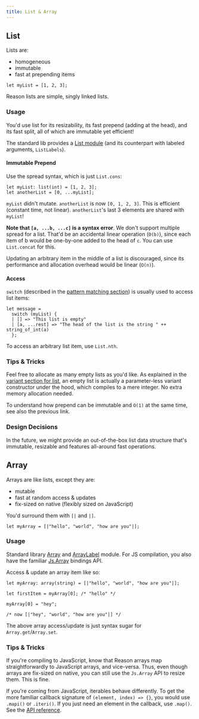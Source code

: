```yaml
---
title: List & Array
---
```


## List

Lists are:

- homogeneous
- immutable
- fast at prepending items

```reason
let myList = [1, 2, 3];
```

Reason lists are simple, singly linked lists.

### Usage

You'd use list for its resizability, its fast prepend (adding at the head), and its fast split, all of which are immutable yet efficient!

The standard lib provides a [List module](/api/List.html) (and its counterpart with labeled arguments, `ListLabels`).

#### Immutable Prepend

Use the spread syntax, which is just `List.cons`:

```reason
let myList: list(int) = [1, 2, 3];
let anotherList = [0, ...myList];
```

`myList` didn't mutate. `anotherList` is now `[0, 1, 2, 3]`. This is efficient (constant time, not linear). `anotherList`'s last 3 elements are shared with `myList`!

**Note that `[a, ...b, ...c]` is a syntax error**. We don't support multiple spread for a list. That'd be an accidental linear operation (`O(b)`), since each item of b would be one-by-one added to the head of `c`. You can use `List.concat` for this.

Updating an arbitrary item in the middle of a list is discouraged, since its performance and allocation overhead would be linear (`O(n)`).

#### Access

`switch` (described in the [pattern matching section](pattern-matching.md)) is usually used to access list items:

```reason
let message =
  switch (myList) {
  | [] => "This list is empty"
  | [a, ...rest] => "The head of the list is the string " ++ string_of_int(a)
  };
```

To access an arbitrary list item, use `List.nth`.

### Tips & Tricks

Feel free to allocate as many empty lists as you'd like. As explained in the [variant section for list](variant.md#honorable-mentions), an empty list is actually a parameter-less variant constructor under the hood, which compiles to a mere integer. No extra memory allocation needed.

To understand how prepend can be immutable and `O(1)` at the same time, see also the previous link.

### Design Decisions

In the future, we might provide an out-of-the-box list data structure that's immutable, resizable and features all-around fast operations.

## Array

Arrays are like lists, except they are:

- mutable
- fast at random access & updates
- fix-sized on native (flexibly sized on JavaScript)

You'd surround them with `[|` and `|]`.

```reason
let myArray = [|"hello", "world", "how are you"|];
```

### Usage

Standard library [Array](/api/Array.html) and [ArrayLabel](/api/ArrayLabels.html) module. For JS compilation, you also have the familiar [Js.Array](https://bucklescript.github.io/bucklescript/api/Js.Array.html) bindings API.

Access & update an array item like so:

```reason
let myArray: array(string) = [|"hello", "world", "how are you"|];

let firstItem = myArray[0]; /* "hello" */

myArray[0] = "hey";

/* now [|"hey", "world", "how are you"|] */
```

The above array access/update is just syntax sugar for `Array.get`/`Array.set`.

### Tips & Tricks

If you're compiling to JavaScript, know that Reason arrays map straightforwardly to JavaScript arrays, and vice-versa. Thus, even though arrays are fix-sized on native, you can still use the `Js.Array` API to resize them. This is fine.

If you're coming from JavaScript, iterables behave differently. To get the more familiar callback signature of `(element, index) => {}`, you would use `.mapi()` or `.iteri()`. If you just need an element in the callback, use `.map()`. See the [API reference](https://reasonml.github.io/api/Array.html#VALmapi).
